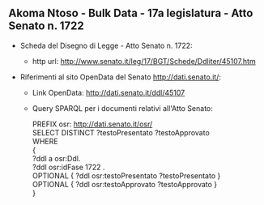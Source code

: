 ## Akoma Ntoso - Bulk Data - 17a legislatura - Atto Senato n. 1722 ##

* Scheda del Disegno di Legge - Atto Senato n. 1722:
	* http url: http://www.senato.it/leg/17/BGT/Schede/Ddliter/45107.htm

* Riferimenti al sito OpenData del Senato http://dati.senato.it/:
	* Link OpenData: http://dati.senato.it/ddl/45107
	* Query SPARQL per i documenti relativi all'Atto Senato:

        PREFIX osr: <http://dati.senato.it/osr/>  
		SELECT DISTINCT ?testoPresentato ?testoApprovato  
		WHERE  
		{  
		    ?ddl a osr:Ddl.  
		    ?ddl osr:idFase 1722 .  
		    OPTIONAL { ?ddl osr:testoPresentato ?testoPresentato }  
		    OPTIONAL { ?ddl osr:testoApprovato ?testoApprovato }  
		}
		